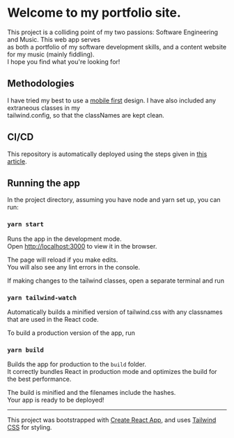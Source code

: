# Welcome to my portfolio site.

This project is a colliding point of my two passions: Software Engineering and Music. This web app serves\
as both a portfolio of my software development skills, and a content website for my music (mainly fiddling).\
I hope you find what you're looking for!

## Methodologies

I have tried my best to use a [mobile first](https://medium.com/@Vincentxia77/what-is-mobile-first-design-why-its-important-how-to-make-it-7d3cf2e29d00) design. I have also included any extraneous classes in my\
tailwind.config, so that the classNames are kept clean.

## CI/CD

This repository is automatically deployed using the steps given in [this article](https://dev.to/mwoodson11/create-deployment-pipeline-for-react-app-on-hostinger-5bc9).

## Running the app

In the project directory, assuming you have node and yarn set up, you can run:

### `yarn start`

Runs the app in the development mode.\
Open [http://localhost:3000](http://localhost:3000) to view it in the browser.

The page will reload if you make edits.\
You will also see any lint errors in the console.

If making changes to the tailwind classes, open a separate terminal and run

### `yarn tailwind-watch`

Automatically builds a minified version of tailwind.css with any classnames that are used in the React code.

To build a production version of the app, run

### `yarn build`

Builds the app for production to the `build` folder.\
It correctly bundles React in production mode and optimizes the build for the best performance.

The build is minified and the filenames include the hashes.\
Your app is ready to be deployed!

---

This project was bootstrapped with [Create React App](https://github.com/facebook/create-react-app), and uses [Tailwind CSS](https://tailwindcss.com/) for styling.
